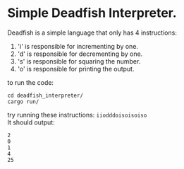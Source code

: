 # Simple Deadfish Interpreter.

Deadfish is a simple language that only has 4 instructions:
1. 'i' is responsible for incrementing by one.
2. 'd' is responsible for decrementing by one.
3. 's' is responsible for squaring the number.
4. 'o' is responsible for printing the output.

to run the code:
```
cd deadfish_interpreter/
cargo run/
```

try running these instructions:
```iiodddoisoisoiso```
<br>It should output:
```
2
0
1
4
25
```
